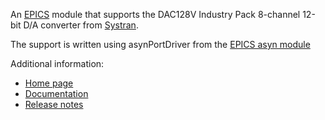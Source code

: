 An [EPICS](http://www.aps.anl.gov/epics/) 
module that supports the DAC128V Industry Pack 8-channel 12-bit D/A converter from
[Systran](http://www.systran.com). 

The support is written using asynPortDriver from the [EPICS asyn module](https://github.com/epics-modules/asyn)

Additional information:
* [Home page](https://epics-modules.github.io/dac128V)
* [Documentation](https://epics-modules.github.io/dac128V/dac128VDoc.html)
* [Release notes](https://epics-modules.github.io/dac128V/dac128VReleaseNotes.html)
